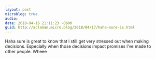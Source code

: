 ```yaml
---
layout: post
microblog: true
audio: 
date: 2018-04-16 21:11:23 -0600
guid: http://aclaman.micro.blog/2018/04/17/haha-sure-is.html
---
```

Haha sure is great to know that I still get very stressed out when making decisions. Especially when those decisions impact promises I’ve made to other people. Wheee
